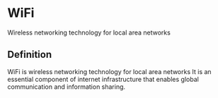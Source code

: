 # WiFi

Wireless networking technology for local area networks

## Definition
WiFi is wireless networking technology for local area networks It is an essential component of internet infrastructure that enables global communication and information sharing.
